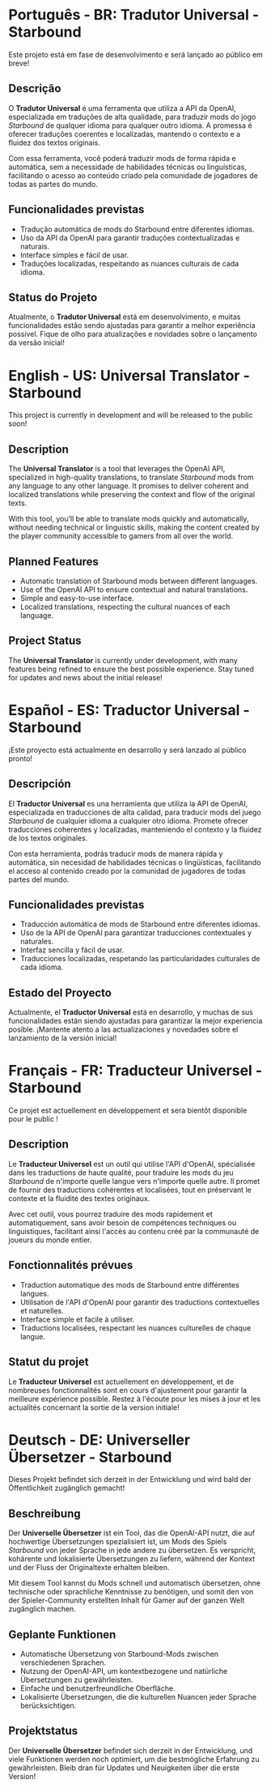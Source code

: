 # Português - BR: Tradutor Universal - Starbound

Este projeto está em fase de desenvolvimento e será lançado ao público em breve!

## Descrição
O **Tradutor Universal** é uma ferramenta que utiliza a API da OpenAI, especializada em traduções de alta qualidade, para traduzir mods do jogo *Starbound* de qualquer idioma para qualquer outro idioma. A promessa é oferecer traduções coerentes e localizadas, mantendo o contexto e a fluidez dos textos originais.

Com essa ferramenta, você poderá traduzir mods de forma rápida e automática, sem a necessidade de habilidades técnicas ou linguísticas, facilitando o acesso ao conteúdo criado pela comunidade de jogadores de todas as partes do mundo.

## Funcionalidades previstas
- Tradução automática de mods do Starbound entre diferentes idiomas.
- Uso da API da OpenAI para garantir traduções contextualizadas e naturais.
- Interface simples e fácil de usar.
- Traduções localizadas, respeitando as nuances culturais de cada idioma.

## Status do Projeto
Atualmente, o **Tradutor Universal** está em desenvolvimento, e muitas funcionalidades estão sendo ajustadas para garantir a melhor experiência possível. Fique de olho para atualizações e novidades sobre o lançamento da versão inicial!

# English - US: Universal Translator - Starbound

This project is currently in development and will be released to the public soon!

## Description
The **Universal Translator** is a tool that leverages the OpenAI API, specialized in high-quality translations, to translate *Starbound* mods from any language to any other language. It promises to deliver coherent and localized translations while preserving the context and flow of the original texts.

With this tool, you’ll be able to translate mods quickly and automatically, without needing technical or linguistic skills, making the content created by the player community accessible to gamers from all over the world.

## Planned Features
- Automatic translation of Starbound mods between different languages.
- Use of the OpenAI API to ensure contextual and natural translations.
- Simple and easy-to-use interface.
- Localized translations, respecting the cultural nuances of each language.

## Project Status
The **Universal Translator** is currently under development, with many features being refined to ensure the best possible experience. Stay tuned for updates and news about the initial release!

# Español - ES: Traductor Universal - Starbound

¡Este proyecto está actualmente en desarrollo y será lanzado al público pronto!

## Descripción
El **Traductor Universal** es una herramienta que utiliza la API de OpenAI, especializada en traducciones de alta calidad, para traducir mods del juego *Starbound* de cualquier idioma a cualquier otro idioma. Promete ofrecer traducciones coherentes y localizadas, manteniendo el contexto y la fluidez de los textos originales.

Con esta herramienta, podrás traducir mods de manera rápida y automática, sin necesidad de habilidades técnicas o lingüísticas, facilitando el acceso al contenido creado por la comunidad de jugadores de todas partes del mundo.

## Funcionalidades previstas
- Traducción automática de mods de Starbound entre diferentes idiomas.
- Uso de la API de OpenAI para garantizar traducciones contextuales y naturales.
- Interfaz sencilla y fácil de usar.
- Traducciones localizadas, respetando las particularidades culturales de cada idioma.

## Estado del Proyecto
Actualmente, el **Traductor Universal** está en desarrollo, y muchas de sus funcionalidades están siendo ajustadas para garantizar la mejor experiencia posible. ¡Mantente atento a las actualizaciones y novedades sobre el lanzamiento de la versión inicial!

# Français - FR: Traducteur Universel - Starbound

Ce projet est actuellement en développement et sera bientôt disponible pour le public !

## Description
Le **Traducteur Universel** est un outil qui utilise l'API d'OpenAI, spécialisée dans les traductions de haute qualité, pour traduire les mods du jeu *Starbound* de n'importe quelle langue vers n'importe quelle autre. Il promet de fournir des traductions cohérentes et localisées, tout en préservant le contexte et la fluidité des textes originaux.

Avec cet outil, vous pourrez traduire des mods rapidement et automatiquement, sans avoir besoin de compétences techniques ou linguistiques, facilitant ainsi l'accès au contenu créé par la communauté de joueurs du monde entier.

## Fonctionnalités prévues
- Traduction automatique des mods de Starbound entre différentes langues.
- Utilisation de l'API d'OpenAI pour garantir des traductions contextuelles et naturelles.
- Interface simple et facile à utiliser.
- Traductions localisées, respectant les nuances culturelles de chaque langue.

## Statut du projet
Le **Traducteur Universel** est actuellement en développement, et de nombreuses fonctionnalités sont en cours d'ajustement pour garantir la meilleure expérience possible. Restez à l'écoute pour les mises à jour et les actualités concernant la sortie de la version initiale!

# Deutsch - DE: Universeller Übersetzer - Starbound

Dieses Projekt befindet sich derzeit in der Entwicklung und wird bald der Öffentlichkeit zugänglich gemacht!

## Beschreibung
Der **Universelle Übersetzer** ist ein Tool, das die OpenAI-API nutzt, die auf hochwertige Übersetzungen spezialisiert ist, um Mods des Spiels *Starbound* von jeder Sprache in jede andere zu übersetzen. Es verspricht, kohärente und lokalisierte Übersetzungen zu liefern, während der Kontext und der Fluss der Originaltexte erhalten bleiben.

Mit diesem Tool kannst du Mods schnell und automatisch übersetzen, ohne technische oder sprachliche Kenntnisse zu benötigen, und somit den von der Spieler-Community erstellten Inhalt für Gamer auf der ganzen Welt zugänglich machen.

## Geplante Funktionen
- Automatische Übersetzung von Starbound-Mods zwischen verschiedenen Sprachen.
- Nutzung der OpenAI-API, um kontextbezogene und natürliche Übersetzungen zu gewährleisten.
- Einfache und benutzerfreundliche Oberfläche.
- Lokalisierte Übersetzungen, die die kulturellen Nuancen jeder Sprache berücksichtigen.

## Projektstatus
Der **Universelle Übersetzer** befindet sich derzeit in der Entwicklung, und viele Funktionen werden noch optimiert, um die bestmögliche Erfahrung zu gewährleisten. Bleib dran für Updates und Neuigkeiten über die erste Version!
